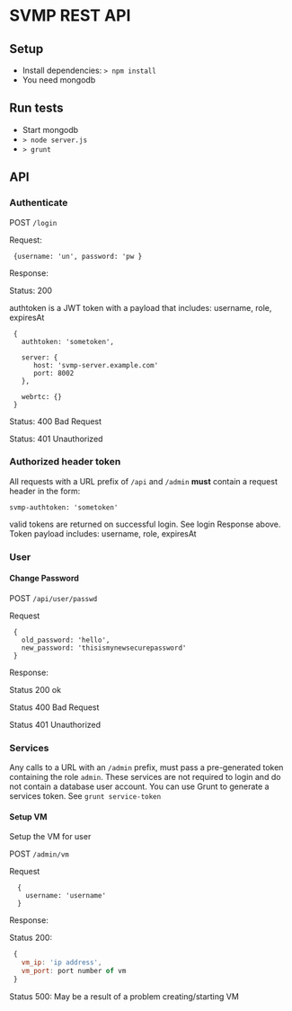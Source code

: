 
# SVMP REST API

## Setup

* Install dependencies: `> npm install` 
* You need mongodb

## Run tests

* Start mongodb
* `> node server.js`
* `> grunt`


## API

### Authenticate

POST `/login` 

Request:

```
 {username: 'un', password: 'pw }
```

Response:

Status: 200

authtoken is a JWT token with a payload that includes: username, role, expiresAt

```
 {
   authtoken: 'sometoken',
   
   server: {
      host: 'svmp-server.example.com'
      port: 8002
   },
   
   webrtc: {}
 }
```

Status: 400  Bad Request

Status: 401 Unauthorized


### Authorized header token

All requests with a URL prefix of `/api` and `/admin` **must** contain a request header in the form:

`svmp-authtoken: 'sometoken'`

valid tokens are returned on successful login. See login Response above. Token payload includes: username, role, expiresAt


### User


#### Change Password

POST `/api/user/passwd`

Request

```
 {
   old_password: 'hello',
   new_password: 'thisismynewsecurepassword'
 }
```

Response:

Status 200  ok

Status 400  Bad Request

Status 401 Unauthorized


### Services

Any calls to a URL with an `/admin` prefix, must pass a pre-generated token containing the role `admin`. These services
are not required to login and do not contain a database user account.  You can use Grunt to generate a services token.
See `grunt service-token`


#### Setup VM

Setup the VM for user

POST `/admin/vm`

Request

```
  {
    username: 'username'
  }
```

Response:

Status 200:

```javascript
 {
   vm_ip: 'ip address',
   vm_port: port number of vm
 }
```

Status 500:
  May be a result of a problem creating/starting VM






